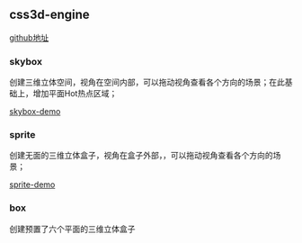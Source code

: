## css3d-engine

[github地址](https://github.com/shrekshrek/css3d-engine)

### skybox
创建三维立体空间，视角在空间内部，可以拖动视角查看各个方向的场景；在此基础上，增加平面Hot热点区域；

[skybox-demo](https://rengarxiao.com/elfin-demo/vr/css3d-engine/skybox.html)

### sprite
创建无面的三维立体盒子，视角在盒子外部，，可以拖动视角查看各个方向的场景；

[sprite-demo](https://rengarxiao.com/elfin-demo/vr/css3d-engine/sprite.html)

### box
创建预置了六个平面的三维立体盒子
